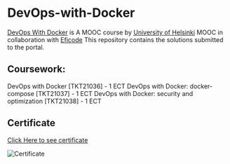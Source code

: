 # DevOps-with-Docker

[DevOps With Docker](https://devopswithdocker.com) is A MOOC course by [University of Helsinki](https://helsinki.fi/) MOOC in collaboration with [Eficode](https://www.eficode.com/)
This repository contains the solutions submitted to the portal.

## Coursework:

DevOps with Docker [TKT21036] - 1 ECT
DevOps with Docker: docker-compose [TKT21037] - 1 ECT
DevOps with Docker: security and optimization [TKT21038] - 1 ECT

## Certificate

[Click Here to see certificate](https://studies.cs.helsinki.fi/stats/api/certificate/docker2023/en/61e188bf2486667f671f2418c8f5946c)

![Certificate](https://studies.cs.helsinki.fi/stats/api/certificate/docker2023/en/61e188bf2486667f671f2418c8f5946c)
